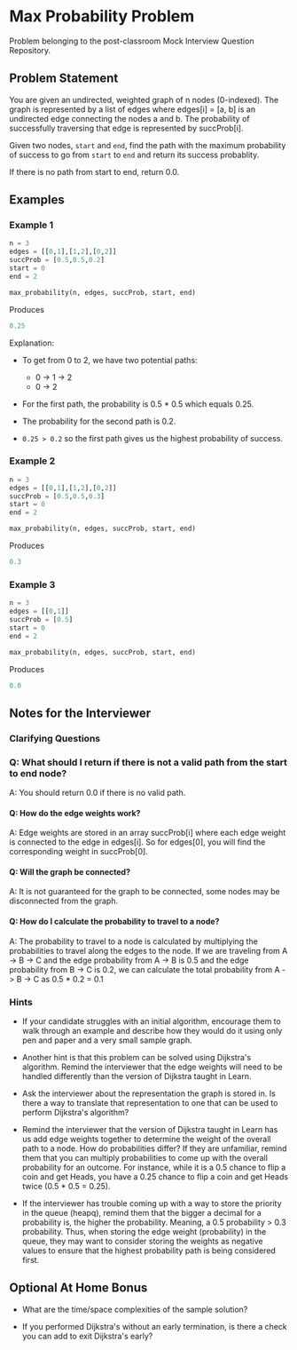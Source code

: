 # Max Probability Problem

Problem belonging to the post-classroom Mock Interview Question Repository.

## Problem Statement

You are given an undirected, weighted graph of n nodes (0-indexed). The graph is represented by a list of edges where edges[i] = [a, b] is an undirected edge connecting the nodes a and b. The probability of successfully traversing that edge is represented by succProb[i].

Given two nodes, `start` and `end`, find the path with the maximum probability of success to go from `start` to `end` and return its success probablity.

If there is no path from start to end, return 0.0. 

## Examples

### Example 1

```py
n = 3
edges = [[0,1],[1,2],[0,2]]
succProb = [0.5,0.5,0.2]
start = 0
end = 2

max_probability(n, edges, succProb, start, end)
```

Produces

```py
0.25 
```

Explanation:

- To get from 0 to 2, we have two potential paths: 

  - 0 -> 1 -> 2
  - 0 -> 2
- For the first path, the probability is 0.5 * 0.5 which equals 0.25.
- The probability for the second path is 0.2.
- `0.25 > 0.2` so the first path gives us the highest probability of success.

### Example 2

```py 
n = 3
edges = [[0,1],[1,2],[0,2]]
succProb = [0.5,0.5,0.3]
start = 0
end = 2

max_probability(n, edges, succProb, start, end)
```

Produces
```py
0.3
```

### Example 3
```py
n = 3
edges = [[0,1]]
succProb = [0.5]
start = 0
end = 2

max_probability(n, edges, succProb, start, end)
```

Produces
```py
0.0
```

## Notes for the Interviewer

### Clarifying Questions

### Q: What should I return if there is not a valid path from the start to end node?
A: You should return 0.0 if there is no valid path.

#### Q: How do the edge weights work? 
A: Edge weights are stored in an array succProb[i] where each edge weight is connected to the edge in edges[i]. So for edges[0], you will find the corresponding weight in succProb[0].

#### Q: Will the graph be connected?
A: It is not guaranteed for the graph to be connected, some nodes may be disconnected from the graph.

#### Q: How do I calculate the probability to travel to a node?
A: The probability to travel to a node is calculated by multiplying the probabilities to travel along the edges to the node. If we are traveling from A -> B -> C and the edge probability from A -> B is 0.5 and the edge probability from B -> C is 0.2, we can calculate the total probability from A -> B -> C as 0.5 * 0.2 = 0.1

### Hints

- If your candidate struggles with an initial algorithm, encourage them to walk through an example and describe how they would do it using only pen and paper and a very small sample graph.

- Another hint is that this problem can be solved using Dijkstra's algorithm. Remind the interviewer that the edge weights will need to be handled differently than the version of Dijkstra taught in Learn. 

- Ask the interviewer about the representation the graph is stored in. Is there a way to translate that representation to one that can be used to perform Dijkstra's algorithm?

- Remind the interviewer that the version of Dijkstra taught in Learn has us add edge weights together to determine the weight of the overall path to a node. How do probabilities differ? If they are unfamiliar, remind them that you can multiply probabilities to come up with the overall probability for an outcome. For instance, while it is a 0.5 chance to flip a coin and get Heads, you have a 0.25 chance to flip a coin and get Heads twice (0.5 * 0.5 = 0.25).

- If the interviewer has trouble coming up with a way to store the priority in the queue (heapq), remind them that the bigger a decimal for a probability is, the higher the probability. Meaning, a 0.5 probability > 0.3 probability. Thus, when storing the edge weight (probability) in the queue, they may want to consider storing the weights as negative values to ensure that the highest probability path is being considered first. 

## Optional At Home Bonus

- What are the time/space complexities of the sample solution? 

- If you performed Dijkstra's without an early termination, is there a check you can add to exit Dijkstra's early?